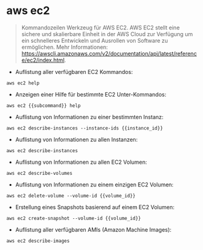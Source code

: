 # aws ec2

> Kommandozeilen Werkzeug für AWS EC2.
> AWS EC2 stellt eine sichere und skalierbare Einheit in der AWS Cloud zur Verfügung um ein schnelleres Entwickeln und Ausrollen von Software zu ermöglichen.
> Mehr Informationen: <https://awscli.amazonaws.com/v2/documentation/api/latest/reference/ec2/index.html>.

- Auflistung aller verfügbaren EC2 Kommandos:

`aws ec2 help`

- Anzeigen einer Hilfe für bestimmte EC2 Unter-Kommandos:

`aws ec2 {{subcommand}} help`

- Auflistung von Informationen zu einer bestimmten Instanz:

`aws ec2 describe-instances --instance-ids {{instance_id}}`

- Auflistung von Informationen zu allen Instanzen:

`aws ec2 describe-instances`

- Auflistung von Informationen zu allen EC2 Volumen:

`aws ec2 describe-volumes`

- Auflistung von Informationen zu einem einzigen EC2 Volumen:

`aws ec2 delete-volume --volume-id {{volume_id}}`

- Erstellung eines Snapshots basierend auf einem EC2 Volumen:

`aws ec2 create-snapshot --volume-id {{volume_id}}`

- Auflistung aller verfügbaren AMIs (Amazon Machine Images):

`aws ec2 describe-images`
